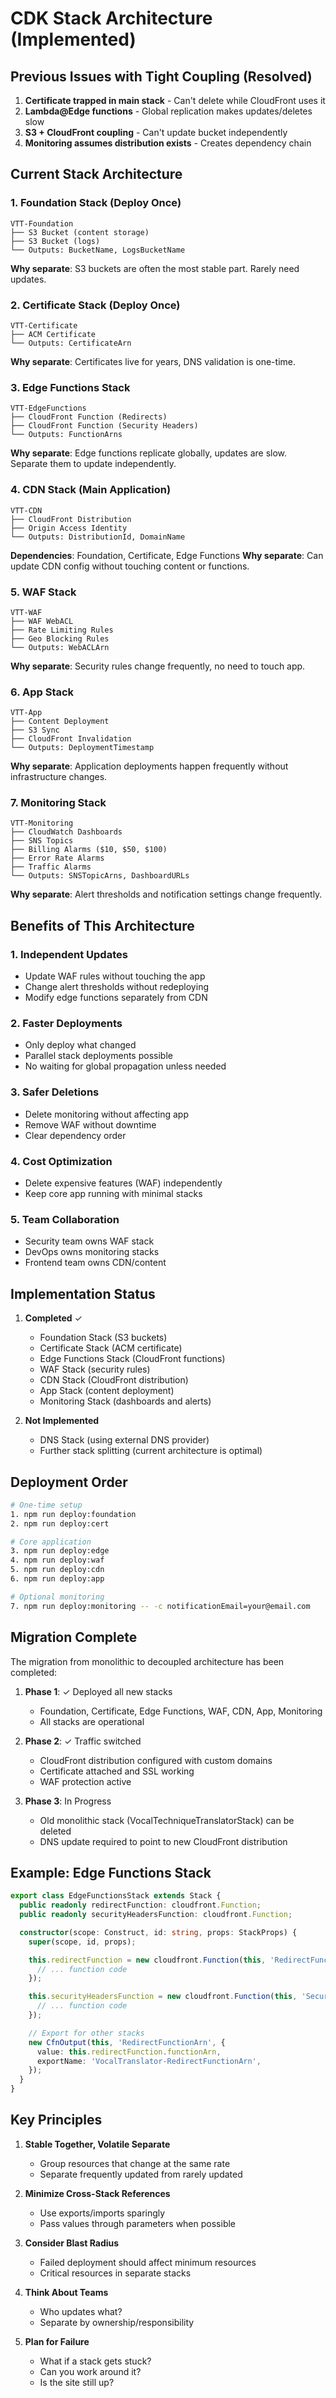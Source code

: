 # CDK Stack Architecture (Implemented)

## Previous Issues with Tight Coupling (Resolved)

1. **Certificate trapped in main stack** - Can't delete while CloudFront uses it
2. **Lambda@Edge functions** - Global replication makes updates/deletes slow
3. **S3 + CloudFront coupling** - Can't update bucket independently
4. **Monitoring assumes distribution exists** - Creates dependency chain

## Current Stack Architecture

### 1. Foundation Stack (Deploy Once)
```
VTT-Foundation
├── S3 Bucket (content storage)
├── S3 Bucket (logs)
└── Outputs: BucketName, LogsBucketName
```

**Why separate**: S3 buckets are often the most stable part. Rarely need updates.

### 2. Certificate Stack (Deploy Once)
```
VTT-Certificate
├── ACM Certificate
└── Outputs: CertificateArn
```

**Why separate**: Certificates live for years, DNS validation is one-time.

### 3. Edge Functions Stack
```
VTT-EdgeFunctions
├── CloudFront Function (Redirects)
├── CloudFront Function (Security Headers)
└── Outputs: FunctionArns
```

**Why separate**: Edge functions replicate globally, updates are slow. Separate them to update independently.

### 4. CDN Stack (Main Application)
```
VTT-CDN
├── CloudFront Distribution
├── Origin Access Identity
└── Outputs: DistributionId, DomainName
```

**Dependencies**: Foundation, Certificate, Edge Functions
**Why separate**: Can update CDN config without touching content or functions.

### 5. WAF Stack
```
VTT-WAF
├── WAF WebACL
├── Rate Limiting Rules
├── Geo Blocking Rules
└── Outputs: WebACLArn
```

**Why separate**: Security rules change frequently, no need to touch app.

### 6. App Stack
```
VTT-App
├── Content Deployment
├── S3 Sync
├── CloudFront Invalidation
└── Outputs: DeploymentTimestamp
```

**Why separate**: Application deployments happen frequently without infrastructure changes.

### 7. Monitoring Stack
```
VTT-Monitoring
├── CloudWatch Dashboards
├── SNS Topics
├── Billing Alarms ($10, $50, $100)
├── Error Rate Alarms
├── Traffic Alarms
└── Outputs: SNSTopicArns, DashboardURLs
```

**Why separate**: Alert thresholds and notification settings change frequently.

## Benefits of This Architecture

### 1. Independent Updates
- Update WAF rules without touching the app
- Change alert thresholds without redeploying
- Modify edge functions separately from CDN

### 2. Faster Deployments
- Only deploy what changed
- Parallel stack deployments possible
- No waiting for global propagation unless needed

### 3. Safer Deletions
- Delete monitoring without affecting app
- Remove WAF without downtime
- Clear dependency order

### 4. Cost Optimization
- Delete expensive features (WAF) independently
- Keep core app running with minimal stacks

### 5. Team Collaboration
- Security team owns WAF stack
- DevOps owns monitoring stacks
- Frontend team owns CDN/content

## Implementation Status

1. **Completed** ✓
   - Foundation Stack (S3 buckets)
   - Certificate Stack (ACM certificate)
   - Edge Functions Stack (CloudFront functions)
   - WAF Stack (security rules)
   - CDN Stack (CloudFront distribution)
   - App Stack (content deployment)
   - Monitoring Stack (dashboards and alerts)

2. **Not Implemented**
   - DNS Stack (using external DNS provider)
   - Further stack splitting (current architecture is optimal)

## Deployment Order

```bash
# One-time setup
1. npm run deploy:foundation
2. npm run deploy:cert

# Core application  
3. npm run deploy:edge
4. npm run deploy:waf
5. npm run deploy:cdn
6. npm run deploy:app

# Optional monitoring
7. npm run deploy:monitoring -- -c notificationEmail=your@email.com
```

## Migration Complete

The migration from monolithic to decoupled architecture has been completed:

1. **Phase 1**: ✓ Deployed all new stacks
   - Foundation, Certificate, Edge Functions, WAF, CDN, App, Monitoring
   - All stacks are operational

2. **Phase 2**: ✓ Traffic switched
   - CloudFront distribution configured with custom domains
   - Certificate attached and SSL working
   - WAF protection active

3. **Phase 3**: In Progress
   - Old monolithic stack (VocalTechniqueTranslatorStack) can be deleted
   - DNS update required to point to new CloudFront distribution

## Example: Edge Functions Stack

```typescript
export class EdgeFunctionsStack extends Stack {
  public readonly redirectFunction: cloudfront.Function;
  public readonly securityHeadersFunction: cloudfront.Function;

  constructor(scope: Construct, id: string, props: StackProps) {
    super(scope, id, props);

    this.redirectFunction = new cloudfront.Function(this, 'RedirectFunction', {
      // ... function code
    });

    this.securityHeadersFunction = new cloudfront.Function(this, 'SecurityHeaders', {
      // ... function code
    });

    // Export for other stacks
    new CfnOutput(this, 'RedirectFunctionArn', {
      value: this.redirectFunction.functionArn,
      exportName: 'VocalTranslator-RedirectFunctionArn',
    });
  }
}
```

## Key Principles

1. **Stable Together, Volatile Separate**
   - Group resources that change at the same rate
   - Separate frequently updated from rarely updated

2. **Minimize Cross-Stack References**
   - Use exports/imports sparingly
   - Pass values through parameters when possible

3. **Consider Blast Radius**
   - Failed deployment should affect minimum resources
   - Critical resources in separate stacks

4. **Think About Teams**
   - Who updates what?
   - Separate by ownership/responsibility

5. **Plan for Failure**
   - What if a stack gets stuck?
   - Can you work around it?
   - Is the site still up?